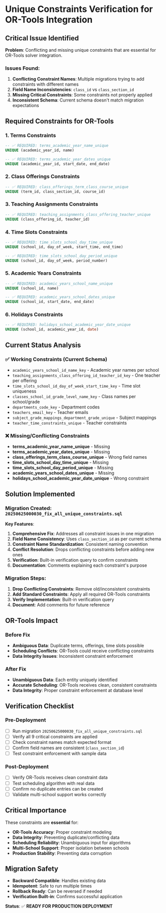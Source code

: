 # Unique Constraints Verification for OR-Tools Integration

## Critical Issue Identified

**Problem**: Conflicting and missing unique constraints that are essential for OR-Tools solver integration.

### Issues Found:
1. **Conflicting Constraint Names**: Multiple migrations trying to add constraints with different names
2. **Field Name Inconsistencies**: `class_id` vs `class_section_id` 
3. **Missing Critical Constraints**: Some constraints not properly applied
4. **Inconsistent Schema**: Current schema doesn't match migration expectations

## Required Constraints for OR-Tools

### 1. Terms Constraints
```sql
-- ✅ REQUIRED: terms_academic_year_name_unique
UNIQUE (academic_year_id, name)

-- ✅ REQUIRED: terms_academic_year_dates_unique  
UNIQUE (academic_year_id, start_date, end_date)
```

### 2. Class Offerings Constraints
```sql
-- ✅ REQUIRED: class_offerings_term_class_course_unique
UNIQUE (term_id, class_section_id, course_id)
```

### 3. Teaching Assignments Constraints
```sql
-- ✅ REQUIRED: teaching_assignments_class_offering_teacher_unique
UNIQUE (class_offering_id, teacher_id)
```

### 4. Time Slots Constraints
```sql
-- ✅ REQUIRED: time_slots_school_day_time_unique
UNIQUE (school_id, day_of_week, start_time, end_time)

-- ✅ REQUIRED: time_slots_school_day_period_unique
UNIQUE (school_id, day_of_week, period_number)
```

### 5. Academic Years Constraints
```sql
-- ✅ REQUIRED: academic_years_school_name_unique
UNIQUE (school_id, name)

-- ✅ REQUIRED: academic_years_school_dates_unique
UNIQUE (school_id, start_date, end_date)
```

### 6. Holidays Constraints
```sql
-- ✅ REQUIRED: holidays_school_academic_year_date_unique
UNIQUE (school_id, academic_year_id, date)
```

## Current Status Analysis

### ✅ Working Constraints (Current Schema)
- `academic_years_school_id_name_key` - Academic year names per school
- `teaching_assignments_class_offering_id_teacher_id_key` - One teacher per offering
- `time_slots_school_id_day_of_week_start_time_key` - Time slot uniqueness
- `classes_school_id_grade_level_name_key` - Class names per school/grade
- `departments_code_key` - Department codes
- `teachers_email_key` - Teacher emails
- `subject_grade_mappings_department_grade_unique` - Subject mappings
- `teacher_time_constraints_unique` - Teacher constraints

### ❌ Missing/Conflicting Constraints
- **terms_academic_year_name_unique** - Missing
- **terms_academic_year_dates_unique** - Missing  
- **class_offerings_term_class_course_unique** - Wrong field names
- **time_slots_school_day_time_unique** - Missing
- **time_slots_school_day_period_unique** - Missing
- **academic_years_school_dates_unique** - Missing
- **holidays_school_academic_year_date_unique** - Wrong constraint

## Solution Implemented

### Migration Created: `20250625000030_fix_all_unique_constraints.sql`

**Key Features**:
1. **Comprehensive Fix**: Addresses all constraint issues in one migration
2. **Field Name Consistency**: Uses `class_section_id` as per current schema
3. **Constraint Name Standardization**: Consistent naming convention
4. **Conflict Resolution**: Drops conflicting constraints before adding new ones
5. **Verification**: Built-in verification query to confirm constraints
6. **Documentation**: Comments explaining each constraint's purpose

### Migration Steps:
1. **Drop Conflicting Constraints**: Remove old/inconsistent constraints
2. **Add Standard Constraints**: Apply all required OR-Tools constraints
3. **Verify Implementation**: Built-in verification query
4. **Document**: Add comments for future reference

## OR-Tools Impact

### Before Fix
- **Ambiguous Data**: Duplicate terms, offerings, time slots possible
- **Scheduling Conflicts**: OR-Tools could receive conflicting constraints
- **Data Integrity Issues**: Inconsistent constraint enforcement

### After Fix
- **Unambiguous Data**: Each entity uniquely identified
- **Accurate Scheduling**: OR-Tools receives clean, consistent constraints
- **Data Integrity**: Proper constraint enforcement at database level

## Verification Checklist

### Pre-Deployment
- [ ] Run migration `20250625000030_fix_all_unique_constraints.sql`
- [ ] Verify all 9 critical constraints are applied
- [ ] Check constraint names match expected format
- [ ] Confirm field names are consistent (`class_section_id`)
- [ ] Test constraint enforcement with sample data

### Post-Deployment
- [ ] Verify OR-Tools receives clean constraint data
- [ ] Test scheduling algorithm with real data
- [ ] Confirm no duplicate entries can be created
- [ ] Validate multi-school support works correctly

## Critical Importance

These constraints are **essential** for:
- **OR-Tools Accuracy**: Proper constraint modeling
- **Data Integrity**: Preventing duplicate/conflicting data
- **Scheduling Reliability**: Unambiguous input for algorithms
- **Multi-School Support**: Proper isolation between schools
- **Production Stability**: Preventing data corruption

## Migration Safety

- **Backward Compatible**: Handles existing data
- **Idempotent**: Safe to run multiple times
- **Rollback Ready**: Can be reversed if needed
- **Verification Built-in**: Confirms successful application

**Status**: ✅ **READY FOR PRODUCTION DEPLOYMENT** 